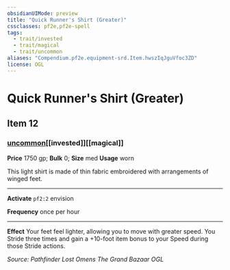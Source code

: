```yaml
---
obsidianUIMode: preview
title: "Quick Runner's Shirt (Greater)"
cssclasses: pf2e,pf2e-spell
tags:
  - trait/invested
  - trait/magical
  - trait/uncommon
aliases: "Compendium.pf2e.equipment-srd.Item.hwszIqJguVfoc3ZD"
license: OGL
---
```

# Quick Runner's Shirt (Greater)
## Item 12
### [uncommon](uncommon "Uncommon Rarity Trait")[[invested]][[magical]]


**Price** 1750 gp; 
**Bulk** 0; **Size** med
**Usage** worn

This light shirt is made of thin fabric embroidered with arrangements of winged feet.

* * *

**Activate** `pf2:2` envision

**Frequency** once per hour

* * *

**Effect** Your feet feel lighter, allowing you to move with greater speed. You Stride three times and gain a +10-foot item bonus to your Speed during those Stride actions.

*Source: Pathfinder Lost Omens The Grand Bazaar*
*OGL*